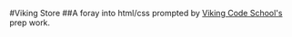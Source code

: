 #Viking Store
##A foray into html/css prompted by [Viking Code School's](vikingcodeschool.com) prep work.
